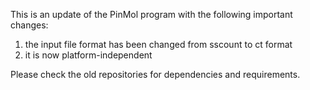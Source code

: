 This is an update of the PinMol program with the following important changes:
1. the input file format has been changed from sscount to ct format
2. it is now platform-independent

Please check the old repositories for dependencies and requirements.
